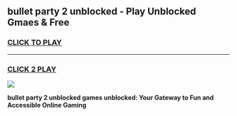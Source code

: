 
## bullet party 2 unblocked - Play Unblocked Gmaes & Free
<h3>
<a href="https://news.freeplayer.one?title=bullet_party_2_unblocked&ref=23F">CLICK TO PLAY</a></h3>
<hr>

<h3>
<a href="https://news.freeplayer.one?title=bullet_party_2_unblocked&ref=23F">CLICK 2 PLAY</a>
  
</h3>

<a href="https://news.freeplayer.one?title=bullet_party_2_unblocked&ref=23F/"><img src="https://clearcache.store/games.png"></a>


**bullet party 2 unblocked games unblocked: Your Gateway to Fun and Accessible Online Gaming**
